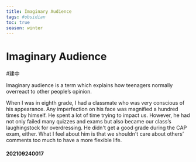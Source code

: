 ```yaml
---
title: Imaginary Audience
tags: #obsidian 
toc: true
season: winter
---
```

# Imaginary Audience
#建中 

Imaginary audience is a term which explains how teenagers normally overreact to other people’s opinion.

When I was in eighth grade, I had a classmate who was very conscious of his appearance. Any imperfection on his face was magnified a hundred times by himself. He spent a lot of time trying to impact us. However, he had not only failed many quizzes and exams but also became our class’s laughingstock for overdressing. He didn't get a good grade during the CAP exam, either. What I feel about him is that we shouldn't care about others’ comments too much to have a more flexible life.

#### 202109240017